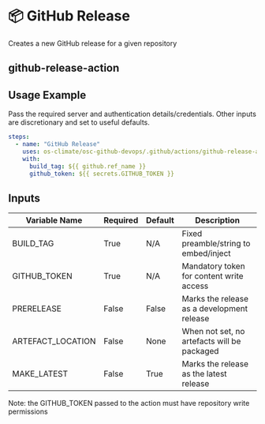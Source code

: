 <!--
[comment]: # SPDX-License-Identifier: Apache-2.0
[comment]: # SPDX-FileCopyrightText: 2024 The Linux Foundation
-->

# 📦 GitHub Release

Creates a new GitHub release for a given repository

## github-release-action

## Usage Example

Pass the required server and authentication details/credentials.
Other inputs are discretionary and set to useful defaults.

```yaml
steps:
  - name: "GitHub Release"
    uses: os-climate/osc-github-devops/.github/actions/github-release-action@main
    with:
      build_tag: ${{ github.ref_name }}
      github_token: ${{ secrets.GITHUB_TOKEN }}
```

## Inputs

<!-- markdownlint-disable MD013 -->

| Variable Name     | Required | Default | Description                                 |
| ----------------- | -------- | ------- | ------------------------------------------- |
| BUILD_TAG         | True     | N/A     | Fixed preamble/string to embed/inject       |
| GITHUB_TOKEN      | True     | N/A     | Mandatory token for content write access    |
| PRERELEASE        | False    | False   | Marks the release as a development release  |
| ARTEFACT_LOCATION | False    | None    | When not set, no artefacts will be packaged |
| MAKE_LATEST       | False    | True    | Marks the release as the latest release     |

<!-- markdownlint-enable MD013 -->

Note: the GITHUB_TOKEN passed to the action must have repository write permissions
